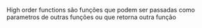 High order functions são funções que podem ser passadas como parametros de outras funções ou que retorna outra função